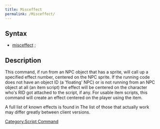```yaml
---
title: Misceffect
permalink: /Misceffect/
---
```


Syntax
------

-   [misceffect](/misceffect "wikilink") <effect number>;

Description
-----------

This command, if run from an NPC object that has a sprite, will call up a specified effect number, centered on the NPC sprite. If the running code does not have an object ID (a 'floating' NPC) or is not running from an NPC object at all (an item script) the effect will be centered on the character who's RID got attached to the script, if any. For usable item scripts, this command will create an effect centered on the player using the item.

A full list of known effects is found in The list of those that actually work may differ greatly between client versions.

[Category:Script Command](/Category:Script_Command "wikilink")